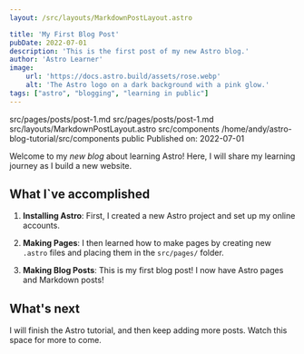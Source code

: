 ```yaml
---
layout: /src/layouts/MarkdownPostLayout.astro

title: 'My First Blog Post'
pubDate: 2022-07-01
description: 'This is the first post of my new Astro blog.'
author: 'Astro Learner'
image:
    url: 'https://docs.astro.build/assets/rose.webp'
    alt: 'The Astro logo on a dark background with a pink glow.'
tags: ["astro", "blogging", "learning in public"]
---
```

src/pages/posts/post-1.md
src/pages/posts/post-1.md
src/layouts/MarkdownPostLayout.astro
src/components
/home/andy/astro-blog-tutorial/src/components
public
Published on: 2022-07-01

Welcome to my _new blog_ about learning Astro! Here, I will share my learning journey as I build a new website.

## What I`ve accomplished

1. **Installing Astro**: First, I created a new Astro project and set up my online accounts.

2. **Making Pages**: I then learned how to make pages by creating new `.astro` files and placing them in the `src/pages/` folder.

3. **Making Blog Posts**: This is my first blog post! I now have Astro pages and Markdown posts!

## What's next

I will finish the Astro tutorial, and then keep adding more posts. Watch this space for more to come.